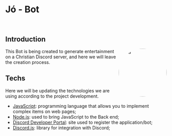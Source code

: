 # Jó - Bot <div style="display: inline_block"><br>

</div>

## Introduction

  <img align="right" alt="Bia" height="150" style="border-radius:80px;" src="https://media.discordapp.net/attachments/899004272606330892/902710157165854770/Jo.png?width=671&height=671">

This Bot is being created to generate entertainment on a Christian Discord server, and here we will leave the creation process.

## Techs

Here we will be updating the technologies we are using according to the project development.

- [JavaScript](https://www.javascript.com/): programming language that allows you to implement complex items on web pages;
- [Node.js](https://nodejs.org/en/): used to bring JavaScript to the Back end;
- [Discord Developer Portal](https://discord.com/developers/applications): site used to register the application/bot;
- [Discord.js](https://discord.js.org/#/): library for integration with Discord;

